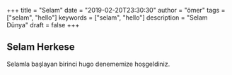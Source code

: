 +++
title = "Selam"
date = "2019-02-20T23:30:30"
author = "ömer"
tags = ["selam", "hello"]
keywords = ["selam", "hello"]
description = "Selam Dünya"
draft = false
+++

## Selam Herkese

Selamla başlayan birinci hugo denememize hoşgeldiniz.